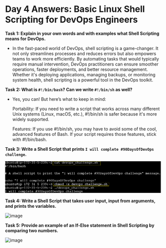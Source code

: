 
# Day 4 Answers: Basic Linux Shell Scripting for DevOps Engineers

**Task 1: Explain in your own words and with examples what Shell Scripting means for DevOps.**
- In the fast-paced world of DevOps, shell scripting is a game-changer. It not only streamlines processes and reduces errors but also empowers teams to work more efficiently. By automating tasks that would typically require manual intervention, DevOps practitioners can ensure smoother operations, faster deployments, and better resource management. Whether it's deploying applications, managing backups, or monitoring system health, shell scripting is a powerful tool in the DevOps toolkit.


**Task 2: What is `#!/bin/bash`? Can we write `#!/bin/sh` as well?**
- Yes, you can! But here’s what to keep in mind:

  Portability: If you need to write a script that works across many different Unix systems (Linux, macOS, etc.),
  #!/bin/sh is safer because it's more widely supported.

  Features: If you use #!/bin/sh, you may have to avoid some of the cool, advanced features of Bash. If your script
  requires those features, stick with #!/bin/bash.


**Task 3: Write a Shell Script that prints `I will complete #90DaysOfDevOps challenge`.**

![image](https://github.com/sdadu2206/90DaysOfDevOps/blob/master/2024/day04/image/task%203.png?raw=true)

**Task 4: Write a Shell Script that takes user input, input from arguments, and prints the variables.**

![image](https://github.com/sdadu2206/90DaysOfDevOps/blob/master/2024/day04/image/task%204.png?raw=true)

**Task 5: Provide an example of an If-Else statement in Shell Scripting by comparing two numbers.**

![image](https://github.com/sdadu2206/90DaysOfDevOps/blob/master/2024/day04/image/task%205.png?raw=true)
